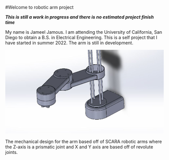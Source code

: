 #Welcome to robotic arm project

***This is still a work in progress and there is no estimated project finish time***

My name is Jameel Jamous. I am attending the University of California, San Diego to obtain a B.S. in Electrical Engineering. This is a self project that I have started in summer 2022. The arm is still in development.

![First revision of arm design](imgs/initDesign.jpg)

The mechanical design for the arm based off of SCARA robotic arms where the Z-axis is a prismatic joint and X and Y axis are based off of revolute joints.

